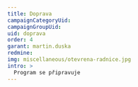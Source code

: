 ```yaml
---
title: Doprava
campaignCategoryUid: 
campaignGroupUid: 
uid: doprava
order: 4
garant: martin.duska
redmine: 
img: miscellaneous/otevrena-radnice.jpg
intro: >
  Program se připravuje
---
```

